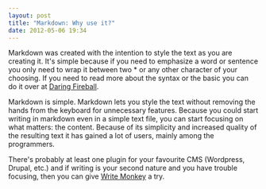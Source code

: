 ```yaml
---
layout: post
title: "Markdown: Why use it?"
date: 2012-05-06 19:34
---
```


Markdown was created with the intention to style the text as you are creating it. It's simple because if you need to emphasize a word or sentence you only need to wrap it between two * or any other character of your choosing. If you need to read more about the syntax or the basic you can do it over at [Daring Fireball](http://daringfireball.net/projects/markdown/basics).

Markdown is simple. Markdown lets you style the text without removing the hands from the keyboard for unnecessary features. Because you could start writing in markdown even in a simple text file, you can start focusing on what matters: the content. Because of its simplicity and increased quality of the resulting text it has gained a lot of users, mainly among the programmers.

There's probably at least one plugin for your favourite CMS (Wordpress, Drupal, etc.) and if writing is your second nature and you have trouble focusing, then you can give [Write Monkey](http://writemonkey.com/) a try.
